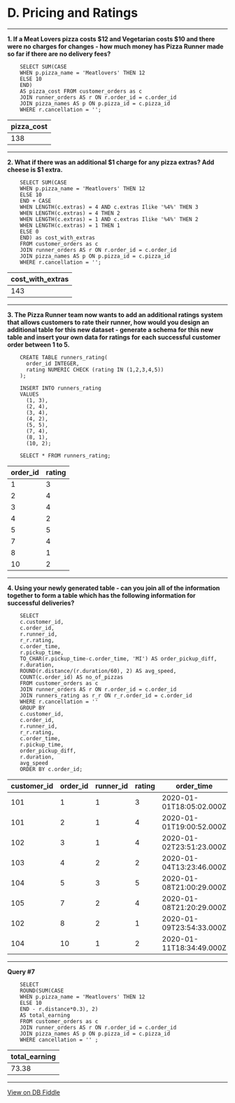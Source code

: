 # D. Pricing and Ratings
---

**1. If a Meat Lovers pizza costs $12 and Vegetarian costs $10 and there were no charges for changes - how much money has Pizza Runner made so far if there are no delivery fees?**

```
    SELECT SUM(CASE 
    WHEN p.pizza_name = 'Meatlovers' THEN 12
    ELSE 10
    END)
    AS pizza_cost FROM customer_orders as c
    JOIN runner_orders AS r ON r.order_id = c.order_id
    JOIN pizza_names AS p ON p.pizza_id = c.pizza_id
    WHERE r.cancellation = '';
```

| pizza_cost |
| ---------- |
| 138        |

---
**2. What if there was an additional $1 charge for any pizza extras? Add cheese is $1 extra.**

```
    SELECT SUM(CASE 
    WHEN p.pizza_name = 'Meatlovers' THEN 12
    ELSE 10
    END + CASE 
    WHEN LENGTH(c.extras) = 4 AND c.extras Ilike '%4%' THEN 3
    WHEN LENGTH(c.extras) = 4 THEN 2
    WHEN LENGTH(c.extras) = 1 AND c.extras Ilike '%4%' THEN 2
    WHEN LENGTH(c.extras) = 1 THEN 1
    ELSE 0
    END) as cost_with_extras
    FROM customer_orders as c
    JOIN runner_orders AS r ON r.order_id = c.order_id
    JOIN pizza_names AS p ON p.pizza_id = c.pizza_id
    WHERE r.cancellation = '';
```

| cost_with_extras |
| ---------------- |
| 143              |


---
**3. The Pizza Runner team now wants to add an additional ratings system that allows customers to rate their runner, how would you design an additional table for this new dataset - generate a schema for this new table and insert your own data for ratings for each successful customer order between 1 to 5.**

```
    CREATE TABLE runners_rating(
      order_id INTEGER,
      rating NUMERIC CHECK (rating IN (1,2,3,4,5))
    );

    INSERT INTO runners_rating
    VALUES
      (1, 3),
      (2, 4),
      (3, 4),
      (4, 2),
      (5, 5),
      (7, 4),
      (8, 1),
      (10, 2);

    SELECT * FROM runners_rating;
```

| order_id | rating |
| -------- | ------ |
| 1        | 3      |
| 2        | 4      |
| 3        | 4      |
| 4        | 2      |
| 5        | 5      |
| 7        | 4      |
| 8        | 1      |
| 10       | 2      |

---
**4. Using your newly generated table - can you join all of the information together to form a table which has the following information for successful deliveries?**

```
    SELECT 
    c.customer_id, 
    c.order_id, 
    r.runner_id, 
    r_r.rating, 
    c.order_time, 
    r.pickup_time, 
    TO_CHAR(r.pickup_time-c.order_time, 'MI') AS order_pickup_diff, 
    r.duration, 
    ROUND(r.distance/(r.duration/60), 2) AS avg_speed, 
    COUNT(c.order_id) AS no_of_pizzas
    FROM customer_orders as c
    JOIN runner_orders AS r ON r.order_id = c.order_id
    JOIN runners_rating as r_r ON r_r.order_id = c.order_id
    WHERE r.cancellation = ''
    GROUP BY 
    c.customer_id, 
    c.order_id, 
    r.runner_id, 
    r_r.rating, 
    c.order_time, 
    r.pickup_time, 
    order_pickup_diff, 
    r.duration, 
    avg_speed
    ORDER BY c.order_id;
```

| customer_id | order_id | runner_id | rating | order_time               | pickup_time              | order_pickup_diff | duration | avg_speed | no_of_pizzas |
| ----------- | -------- | --------- | ------ | ------------------------ | ------------------------ | ----------------- | -------- | --------- | ------------ |
| 101         | 1        | 1         | 3      | 2020-01-01T18:05:02.000Z | 2020-01-01T18:15:34.000Z | 10                | 32       | 37.50     | 1            |
| 101         | 2        | 1         | 4      | 2020-01-01T19:00:52.000Z | 2020-01-01T19:10:54.000Z | 10                | 27       | 44.44     | 1            |
| 102         | 3        | 1         | 4      | 2020-01-02T23:51:23.000Z | 2020-01-03T00:12:37.000Z | 21                | 20       | 40.20     | 2            |
| 103         | 4        | 2         | 2      | 2020-01-04T13:23:46.000Z | 2020-01-04T13:53:03.000Z | 29                | 40       | 35.10     | 3            |
| 104         | 5        | 3         | 5      | 2020-01-08T21:00:29.000Z | 2020-01-08T21:10:57.000Z | 10                | 15       | 40.00     | 1            |
| 105         | 7        | 2         | 4      | 2020-01-08T21:20:29.000Z | 2020-01-08T21:30:45.000Z | 10                | 25       | 60.00     | 1            |
| 102         | 8        | 2         | 1      | 2020-01-09T23:54:33.000Z | 2020-01-10T00:15:02.000Z | 20                | 15       | 93.60     | 1            |
| 104         | 10       | 1         | 2      | 2020-01-11T18:34:49.000Z | 2020-01-11T18:50:20.000Z | 15                | 10       | 60.00     | 2            |

---
**Query #7**

```
    SELECT 
    ROUND(SUM(CASE 
    WHEN p.pizza_name = 'Meatlovers' THEN 12
    ELSE 10
    END - r.distance*0.3), 2)
    AS total_earning
    FROM customer_orders as c
    JOIN runner_orders AS r ON r.order_id = c.order_id
    JOIN pizza_names AS p ON p.pizza_id = c.pizza_id
    WHERE cancellation = '' ;
```

| total_earning |
| ------------- |
| 73.38         |

---

[View on DB Fiddle](https://www.db-fiddle.com/f/7VcQKQwsS3CTkGRFG7vu98/65)

